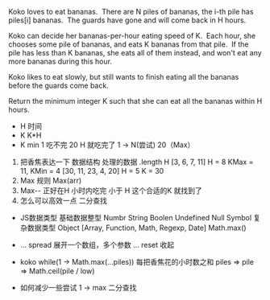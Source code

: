 Koko loves to eat bananas.  There are N piles of bananas, the i-th pile has piles[i] bananas.  The guards have gone and will come back in H hours.

Koko can decide her bananas-per-hour eating speed of K.  Each hour, she chooses some pile of bananas, and eats K bananas from that pile.  If the pile has less than K bananas, she eats all of them instead, and won't eat any more bananas during this hour.

Koko likes to eat slowly, but still wants to finish eating all the bananas before the guards come back.

Return the minimum integer K such that she can eat all the bananas within H hours.

- H 时间
- K K*H
- K min  1 吃不完
    20  H  就吃完了
    1 -> N(尝试)  20（Max）

1. 把香焦表达一下 数据结构 处理的数据 .length H
    [3, 6, 7, 11] H = 8  KMax = 11, KMin = 4
    [30, 11, 23, 4, 20]  H = 5  K = 30
2. Max  规则 Max(arr)
3. Max--  正好在H 小时内吃完
   小于 H  这个合适的K 就找到了
4. 怎么可以高效一点  二分查找


- JS数据类型
    基础数据整型 Numbr String Boolen Undefined Null Symbol
    复杂数据类型 Object
    [Array, Function, Math, Regexp, Date]
    Math.max()

- 	... spread 展开一个数组，多个参数
	... reset 收起

- koko 
    while(1 -> Math.max(...piles))
    每把香焦花的小时数之和
    piles => pile => Math.ceil(pile / low)

- 如何减少一些尝试
    1 -> max  二分查找